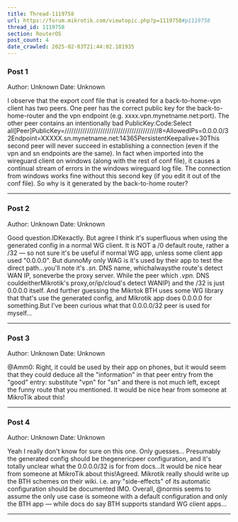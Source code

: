 ```yaml
---
title: Thread-1119758
url: https://forum.mikrotik.com/viewtopic.php?p=1119758#p1119758
thread_id: 1119758
section: RouterOS
post_count: 4
date_crawled: 2025-02-03T21:44:02.181935
---
```


### Post 1
Author: Unknown
Date: Unknown

I observe that the export conf file that is created for a back-to-home-vpn client has two peers. One peer has the correct public key for the back-to-home-router and the vpn endpoint (e.g. xxxx.vpn.mynetname.net:port). The other peer contains an intentionally bad PublicKey:Code:Select all[Peer]PublicKey=//////////////////////////////////////////8=AllowedIPs=0.0.0.0/32Endpoint=XXXXX.sn.mynetname.net:14365PersistentKeepalive=30This second peer will never succeed in establishing a connection (even if the vpn and sn endpoints are the same). In fact when imported into the wireguard client on windows (along with the rest of conf file), it causes a continual stream of errors in the windows wireguard log file. The  connection from windows works fine without this second key (if you edit it out of the conf file). So why is it generated by the back-to-home router?

---
### Post 2
Author: Unknown
Date: Unknown

Good question.IDKexactly.   But agree I think it's superfluous when using the generated config in a normal WG client. It is NOT a /0 default route, rather a /32 — so not sure it's be useful if normal WG app, unless some client app used "0.0.0.0". But dunnoMy only WAG is it's used by their app to test the direct path...you'll note it's *.sn.* DNS name, whichalwaysthe route's detect WAN IP, soneverbe the proxy server.  While the peer which *.vpn.* DNS couldeitherMikrotik's proxy,or/ip/cloud's detect WANIP) and the /32 is just 0.0.0.0 itself.  And further guessing the Mikrtok BTH uses some WG library that that's use the generated config, and Mikrotik app does 0.0.0.0 for something.But I've been curious what that 0.0.0.0/32 peer is used for myself...

---
### Post 3
Author: Unknown
Date: Unknown

@Amm0: Right, it could be used by their app on phones, but it would seem that they could deduce all the "information" in that peer entry from the "good" entry: substitute "vpn" for "sn" and there is not much left, except the funny route that you mentioned. It would be nice hear from someone at MikroTik about this!

---
### Post 4
Author: Unknown
Date: Unknown

Yeah I really don't know for sure on this one.  Only guesses...  Presumably the generated config should be thegenericpeer configuration, and it's totally unclear what the 0.0.0.0/32 is for from docs...It would be nice hear from someone at MikroTik about this!Agreed.  Mikrotik really should write up the BTH schemes on their wiki.  i.e. any "side-effects" of its automatic configuration should be documented IMO.  Overall, @normis seems to assume the only use case is someone with a default configuration and only the BTH app — while docs do say BTH supports standard WG client apps...

---
